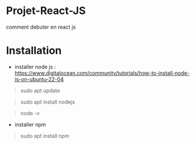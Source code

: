 # Projet-React-JS
comment debuter en react js
# Installation
* installer node js : https://www.digitalocean.com/community/tutorials/how-to-install-node-js-on-ubuntu-22-04
> sudo apt update

> sudo apt install nodejs

> node -v
* installer npm
> sudo apt install npm
